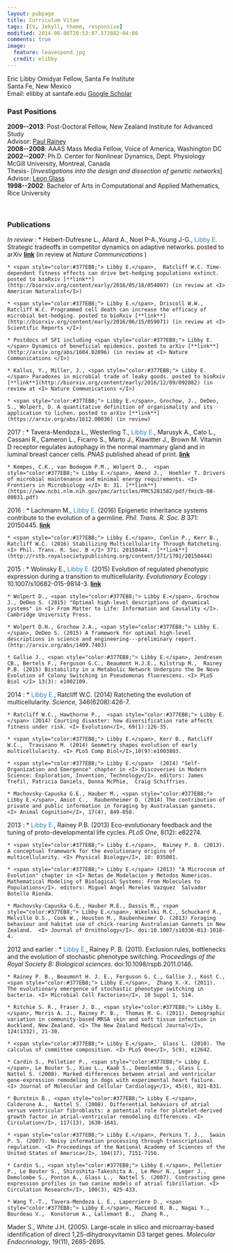 ```yaml
---
layout: pubpage
title: Curriculum Vitae
tags: [CV, Jekyll, theme, responsive]
modified: 2014-08-08T20:53:07.573882-04:00
comments: true
image:
  feature: leavespond.jpg
  credit: elibby
---
```


Eric Libby
Omidyar Fellow, Santa Fe Institute  
Santa Fe, New Mexico   
Email: elibby at santafe.edu 
[Google Scholar](http://scholar.google.com/citations?user=r7I-dmgAAAAJ&hl=en)  



### Past Positions
**2009--2013**: Post-Doctoral Fellow, New Zealand Institute for Advanced Study  	
	Advisor: [Paul Rainey](http://evolution.massey.ac.nz)    
**2008--2008**: AAAS Mass Media Fellow, Voice of America, Washington DC          
**2002--2007**: Ph.D. Center for Nonlinear Dynamics, Dept. Physiology   
	McGill University, Montreal, Canada   
	Thesis- [*Investigations into the design and dissection of genetic networks*]	      
	Advisor: [Leon Glass](http://www.medicine.mcgill.ca/physio/glasslab/)  
**1998--2002**: Bachelor of Arts in Computational and Applied Mathematics, Rice University   

<br>

### Publications
*In review*
:	* Hebert-Dufresne L., Allard A., Noel P-A.,Young J-G.,  <span style="color:#377EB8;"> Libby E.</span> Strategic tradeoffs in competitor dynamics on adaptive networks. posted to arXiv [**link**](https://arxiv.org/abs/1607.04632) (in review at <I> Nature Communications </I>)

	* <span style="color:#377EB8;"> Libby E.</span>,  Ratcliff W.C. Time-dependent fitness effects can drive bet-hedging populations extinct. posted to bioRxiv [**link**](http://biorxiv.org/content/early/2016/05/18/054007) (in review at <I> American Naturalist</I>)

	* <span style="color:#377EB8;"> Libby E.</span>, Driscoll W.W., Ratcliff W.C. Programmed cell death can increase the efficacy of microbial bet-hedging. posted to bioRxiv [**link**](http://biorxiv.org/content/early/2016/06/15/059071) (in review at <I> Scientific Reports </I>)

	* Postdocs of SFI including <span style="color:#377EB8;"> Libby E.</span> Dynamics of beneficial epidemics. posted to arXiv [**link**](http://arxiv.org/abs/1604.02096) (in review at <I> Nature Communications </I>)

	* Kallus, Y., Miller, J., <span style="color:#377EB8;"> Libby E.</span> Paradoxes in microbial trade of leaky goods. posted to bioRxiv [**link**](http://biorxiv.org/content/early/2016/12/09/092882) (in review at <I> Nature Communications </I>)

	* <span style="color:#377EB8;"> Libby E.</span>, Grochow, J., DeDeo, S., Wolpert, D. A quantitative definition of organismality and its application to lichen. posted to arXiv [**link**](https://arxiv.org/abs/1612.00036) (in review)

2017
:	* Tavera-Mendoza L., Westerling T., <span style="color:#377EB8;"> Libby E.</span>, Marusyk A., Cato L., Cassani R., Cameron L., Ficarro S., Marto J., Klawitter J., Brown M. Vitamin D receptor regulates autophagy in the normal mammary gland and in luminal breast cancer cells. <I> PNAS </I> published ahead of print. [**link**](http://www.pnas.org/content/early/2017/02/24/1615015114)

	* Kempes, C.K., van Bodegom P.M., Wolpert D.,  <span style="color:#377EB8;"> Libby E.</span>, Amend J.,  Hoehler T. Drivers of microbial maintenance and minimal energy requirements. <I> Frontiers in Microbiology </I> 8: 31. [**link**](https://www.ncbi.nlm.nih.gov/pmc/articles/PMC5281582/pdf/fmicb-08-00031.pdf)


2016
:	* Lachmann M., <span style="color:#377EB8;"> Libby E.</span> (2016) Epigenetic inheritance systems contribute to the evolution of a germline. <I> Phil. Trans. R. Soc. B </I> 371: 20150445. [**link**](http://rstb.royalsocietypublishing.org/content/371/1701/20150445)

	* <span style="color:#377EB8;"> Libby E.</span>, Conlin P., Kerr B., Ratcliff W.C. (2016) Stabilizing Multicellularity Through Ratcheting. <I> Phil. Trans. R. Soc. B </I> 371: 20150444.  [**link**](http://rstb.royalsocietypublishing.org/content/371/1701/20150444)


2015
:	* Wolinsky E., <span style="color:#377EB8;"> Libby E.</span> (2015) Evolution of regulated phenotypic expression during a transition to multicellularity. <I> Evolutionary Ecology </I>: 10.1007/s10682-015-9814-3.  [**link**](http://link.springer.com/article/10.1007%2Fs10682-015-9814-3) 

	* Wolpert D., <span style="color:#377EB8;"> Libby E.</span>, Grochow J., DeDeo S. (2015) "Optimal high-level descriptions of dynamical systems" in <I> From Matter to Life: Information and Causality </I>. Cambridge University Press.  

	* Wolpert D.H., Grochow J.A., <span style="color:#377EB8;"> Libby E.</span>, DeDeo S. (2015) A framework for optimal high-level descriptions in science and engineering---preliminary report. (http://arxiv.org/abs/1409.7403)  

	* Gallie J., <span style="color:#377EB8;"> Libby E.</span>, Jendresen CB., Bertels F., Ferguson G.C., Beaumont H.J.E., Kilstrup M.,  Rainey P.B. (2015) Bistability in a Metabolic Network Underpins the De Novo Evolution of Colony Switching in Pseudomonas fluorescens. <I> PLoS Biol </I> 13(3): e1002109. 


2014
:	*  <span style="color:#377EB8;"> Libby E.</span>,  Ratcliff W.C. (2014) Ratcheting the evolution of multicellularity. <I> Science</I>, 346(6208):426-7.

	* Ratcliff W.C., Hawthorne P.,  <span style="color:#377EB8;"> Libby E.</span> (2014) Courting disaster: how diversification rate affects fitness under risk. <I> Evolution</I>, 69(1):126-35. 

	* <span style="color:#377EB8;"> Libby E.</span>, Kerr B., Ratcliff W.C.,  Travisano M. (2014) Geometry shapes evolution of early multicellularity. <I> PLoS Comp Biol</I>,10(9):e1003803. 

	* <span style="color:#377EB8;"> Libby E.</span>  (2014) "Self-Organization and Emergence" chapter in <I> Discoveries in Modern Science: Exploration, Invention, Technology</I>. editors: James Trefil, Patricia Daniels, Donna McPhie,  Craig Schiffries.

	* Machovsky-Capuska G.E., Hauber M., <span style="color:#377EB8;"> Libby E.</span>, Amiot C.,  Raubenheimer D. (2014) The contribution of private and public information in foraging by Australasian gannets. <I> Animal Cognition</I>, 17(4), 849-858.
	
2013
:	* <span style="color:#377EB8;"> Libby E.</span>,  Rainey P.B. (2013) Eco-evolutionary feedback and the tuning of proto-developmental life cycles. <I> PLoS One</I>, 8(12): e82274.

	* <span style="color:#377EB8;"> Libby E.</span>,  Rainey P. B. (2013). A conceptual framework for the evolutionary origins of multicellularity. <I> Physical Biology</I>, 10: 035001.

	* <span style="color:#377EB8;"> Libby E.</span> (2013) "A Microcosm of Evolution" chapter in <I> Notas de Modelacion y Metodos Numericos. Mathematical Modeling of Biological Systems: From Molecules to Populations</I>. editors: Miguel Angel Moreles Vazquez  Salvador Botello Rionda.

	* Machovsky-Capuska G.E., Hauber M.E., Dassis M., <span style="color:#377EB8;"> Libby E.</span>, Wikelski M.C., Schuckard R., Melville D.S., Cook W., Houston M., Raubenheimer D. (2013) Foraging behaviour and habitat use of chick-rearing Australasian Gannets in New Zealand.  <I> Journal of Ornithology</I>. doi:10.1007/s10336-013-1018-4.

2012 and earlier
:	* <span style="color:#377EB8;"> Libby E.</span>,  Rainey P. B. (2011). Exclusion rules, bottlenecks and the evolution of stochastic phenotype switching. <I> Proceedings of the Royal Society B: Biological sciences</I>. doi:10.1098/rspb.2011.0146.

	* Rainey P. B., Beaumont H. J. E., Ferguson G. C., Gallie J., Kost C., <span style="color:#377EB8;"> Libby E.</span>,  Zhang X.-X. (2011). The evolutionary emergence of stochastic phenotype switching in bacteria. <I> Microbial Cell Factories</I>, 10 Suppl 1, S14.

	* Ritchie S. R., Fraser J. D., <span style="color:#377EB8;"> Libby E.</span>, Morris A. J., Rainey P. B.,  Thomas M. G. (2011). Demographic variation in community-based MRSA skin and soft tissue infection in Auckland, New Zealand. <I> The New Zealand Medical Journal</I>, 124(1332), 21-30.

	* <span style="color:#377EB8;"> Libby E.</span>,  Glass L. (2010). The calculus of committee composition. <I> PLoS One</I>, 5(9), e12642. 

	* Cardin S., Pelletier P., <span style="color:#377EB8;"> Libby E.</span>, Le Bouter S., Xiao L., Kaab S., Demolombe S., Glass L.,  Nattel S. (2008). Marked differences between atrial and ventricular gene-expression remodeling in dogs with experimental heart failure. <I> Journal of Molecular and Cellular Cardiology</I>, 45(6), 821-831. 

	* Burstein B., <span style="color:#377EB8;"> Libby E.</span>, Calderone A.,  Nattel S. (2008). Differential behaviors of atrial versus ventricular fibroblasts: a potential role for platelet-derived growth factor in atrial-ventricular remodeling differences. <I> Circulation</I>, 117(13), 1630-1641. 

	* <span style="color:#377EB8;"> Libby E.</span>, Perkins T. J.,  Swain P. S. (2007). Noisy information processing through transcriptional regulation. <I> Proceedings of the National Academy of Sciences of the United States of America</I>, 104(17), 7151-7156.

	* Cardin S., <span style="color:#377EB8;"> Libby E.</span>, Pelletier P., Le Bouter S., Shiroshita-Takeshita A., Le Meur N., Leger J., Demolombe S., Ponton A., Glass L.,  Nattel S. (2007). Contrasting gene expression profiles in two canine models of atrial fibrillation. <I> Circulation Research</I>, 100(3), 425-433. 

	* Wang T.-T., Tavera-Mendoza L. E., Laperriere D., <span style="color:#377EB8;"> Libby E.</span>, MacLeod N. B., Nagai Y., Bourdeau V.,  Konstorum A., Lallemant B.,  Zhang R.,
 Mader S.,  White J.H. (2005). Large-scale in silico and microarray-based identification of direct 1,25-dihydroxyvitamin D3 target genes. <I> Molecular Endocrinology</I>, 19(11), 2685-2695. 

<br>

